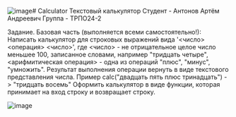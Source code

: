 ![image](https://github.com/user-attachments/assets/af5076c4-8c8b-4dfa-8ecf-5467c820b5d9)# Calculator
Текстовый калькулятор
Студент - Антонов Артём Андреевич
Группа - ТРПО24-2

Задание.
Базовая часть (выполняется всеми самостоятельно!):
Написать калькулятор для строковых выражений вида '<число> <операция> <число>', где <число> - не отрицательное целое число меньшее 100, записанное словами, например "тридцать четыре", <арифмитическая операция> - одна из операций "плюс", "минус", "умножить". Результат выполнения операции вернуть в виде текстового представления числа. Пример calc("двадцать пять плюс тринадцать") -> "тридцать восемь" Оформить калькулятор в виде функции, которая принимает на вход строку и возвращает строку.

![image](https://github.com/user-attachments/assets/3ee38893-acd8-4386-b028-6e738222a68f)
